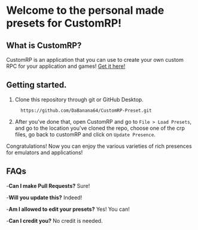 # Welcome to the personal made presets for CustomRP!

## What is CustomRP?

CustomRP is an application that you can use to create your own custom RPC for your application and games! [Get it here!](https://www.customrp.xyz)

## Getting started.
1. Clone this repository through git or GitHub Desktop.

         https://github.com/DaBanana64/CustomRP-Preset.git

2. After you've done that, open CustomRP and go to `File > Load Presets`, and go to the location you've cloned the repo, choose one of the crp files, go back to customRP and click on 
`Update Presence`.

Congratulations! Now you can enjoy the various varieties of rich presences for emulators and applications! 

## FAQs
-**Can I make Pull Requests?** Sure!

-**Will you update this?** Indeed!

-**Am I allowed to edit your presets?** Yes! You can!

-**Can I credit you?** No credit is needed.

